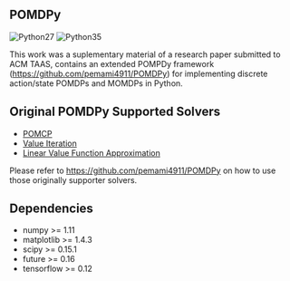 ## POMDPy
![Python27](https://img.shields.io/badge/python-2.7-blue.svg)  ![Python35](https://img.shields.io/badge/python-3.5-blue.svg)

This work was a suplementary material of a research paper submitted to ACM TAAS, contains an extended POMPDy framework (https://github.com/pemami4911/POMDPy) for implementing discrete action/state POMDPs and MOMDPs in Python.

## Original POMDPy Supported Solvers ##

* [POMCP](https://github.com/pemami4911/POMDPy/blob/master/pomdpy/solvers/pomcp.py)
* [Value Iteration](https://github.com/pemami4911/POMDPy/blob/master/pomdpy/solvers/value_iteration.py)
* [Linear Value Function Approximation](https://github.com/pemami4911/POMDPy/blob/master/pomdpy/solvers/linear_alpha_net.py)

Please refer to https://github.com/pemami4911/POMDPy on how to use those originally supporter solvers.

## Dependencies ##

* numpy >= 1.11
* matplotlib >= 1.4.3
* scipy >= 0.15.1
* future >= 0.16
* tensorflow >= 0.12


